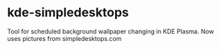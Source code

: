 # kde-simpledesktops
Tool for scheduled background wallpaper changing in KDE Plasma. Now uses pictures from simpledesktops.com
